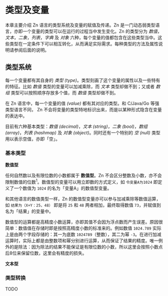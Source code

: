 # 类型及变量

本章主要介绍 Zn 语言的类型系统及变量的赋值及传递。Zn 是一门动态弱类型语言，亦即一个变量的类型可以在运行的过程当中发生变化。Zn 的类型分为 _数值_，_文本_，_二象_，_列表_，_字典_ 及 _对象_ 六种，每个变量的值都包含在这些类型当中。这些类型在一定条件下可以相互转化，从而满足实际需求。每种类型的方法及属性说明请参阅后面的说明。

## 类型系统

每一个变量都有其自身的 _类型 (type)_。类型刻画了这个变量的属性以及一些特有的特征。比如 _数值_ 类型的变量可以加减乘除，而 _文本_ 类型却做不到；又或者 _数组_ 类型可以按照顺序存放多个值，而 _数值_ 类型却做不到。

在 Zn 语言中，每一个变量的值 _(value)_ 都有其对应的类型。和 C/Java/Go 等强类型语言不同， Zn 不会将变量的类型特地标识出来，而是以某种形式隐含在变量的表达中。

目前有六种基本类型：_数值 (decimal)_，_文本 (string)_，_二象 (bool)_，_数组 (array)_，_列表 (hashmap)_ 及 _对象 (object)_。同时还有一个特别的 _空 (null)_ 类型用以表示空值，亦即「空」。

### 基本类型

**数值型**

任何自然数以及有限位数的小数都属于 **数值型**。Zn 不会区分整数及小数，亦不会限制数值的位数<sup>1</sup>。数值型的变量可以用立即数的方式定义，如 `令变量A为1024` 即定义了一个数值为 `1024` 的名为「变量A」的数值型变量。

和其他语言的数值类型一样，Zn 的数值型变量亦可以参与加减乘除等数值运算，如 `结果为（X+Y：25，48）` 即是将 `25` 和 `48` 两者相加，最终取得数值 `73`，并赋值到名为「结果」的变量中。

数值型的运算都是高精度小数运算，亦即其值不会因为浮点数而产生误差。原因很简单：数值值在存储时即是按照高精度小数的标准来的。例如数值 `1024.789` 实际上是由两个字段存储的：其一为底数 `1024789`（整数），其二为幂 `-3`。在进行加减运算时，实际上都是由整数项和幂分别进行运算，从而保证了结果的精度。唯一例外的是除法：因为除法的结果不能保证是有限位数的小数，所以这里会按照小数点后8位来保留位数，这里会有精度的损失。

**文本型**

### 类型转换

TODO